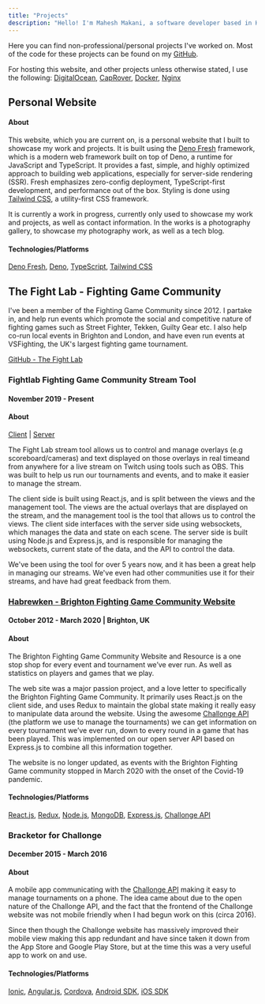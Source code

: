 ```yaml
---
title: "Projects"
description: "Hello! I'm Mahesh Makani, a software developer based in Hertfordshire and London, UK. Here you can find non-professional/personal projects I've worked on."
---
```


Here you can find non-professional/personal projects I've worked on. Most of the
code for these projects can be found on my
[GitHub](https://github.com/coldlink).

For hosting this website, and other projects unless otherwise stated, I use the
following: [DigitalOcean](https://www.digitalocean.com),
[CapRover](https://caprover.com), [Docker](https://www.docker.com),
[Nginx](https://www.nginx.com)

## Personal Website

#### About

This website, which you are current on, is a personal website that I built to
showcase my work and projects. It is built using the
[Deno Fresh](https://fresh.deno.dev) framework, which is a modern web framework
built on top of Deno, a runtime for JavaScript and TypeScript. It provides a
fast, simple, and highly optimized approach to building web applications,
especially for server-side rendering (SSR). Fresh emphasizes zero-config
deployment, TypeScript-first development, and performance out of the box.
Styling is done using [Tailwind CSS](https://tailwindcss.com), a utility-first
CSS framework.

It is currently a work in progress, currently only used to showcase my work and
projects, as well as contact information. In the works is a photography gallery,
to showcase my photography work, as well as a tech blog.

#### Technologies/Platforms

[Deno Fresh](https://fresh.deno.dev), [Deno](https://deno.land),
[TypeScript](https://www.typescriptlang.org/),
[Tailwind CSS](https://tailwindcss.com)

## The Fight Lab - Fighting Game Community

I&apos;ve been a member of the Fighting Game Community since 2012. I partake in,
and help run events which promote the social and competitive nature of fighting
games such as Street Fighter, Tekken, Guilty Gear etc. I also help co-run local
events in Brighton and London, and have even run events at VSFighting, the
UK&apos;s largest fighting game tournament.

[GitHub - The Fight Lab](https://github.com/fightlab)

### Fightlab Fighting Game Community Stream Tool

#### November 2019 - Present

#### About

[Client](https://github.com/fightlab/hbk-stream-front) |
[Server](https://github.com/fightlab/hbk-stream-server)

The Fight Lab stream tool allows us to control and manage overlays (e.g
scoreboard/cameras) and text displayed on those overlays in real timeand from
anywhere for a live stream on Twitch using tools such as OBS. This was built to
help us run our tournaments and events, and to make it easier to manage the
stream.

The client side is built using React.js, and is split between the views and the
management tool. The views are the actual overlays that are displayed on the
stream, and the management tool is the tool that allows us to control the views.
The client side interfaces with the server side using websockets, which manages
the data and state on each scene. The server side is built using Node.js and
Express.js, and is responsible for managing the websockets, current state of the
data, and the API to control the data.

We've been using the tool for over 5 years now, and it has been a great help in
managing our streams. We've even had other communities use it for their streams,
and have had great feedback from them.

### [Habrewken - Brighton Fighting Game Community Website](https://hbk.gg)

#### October 2012 - March 2020 | Brighton, UK

#### About

The Brighton Fighting Game Community Website and Resource is a one stop shop for
every event and tournament we’ve ever run. As well as statistics on players and
games that we play.

The web site was a major passion project, and a love letter to specifically the
Brighton Fighting Game Community. It primarily uses React.js on the client side,
and uses Redux to maintain the global state making it really easy to manipulate
data around the website. Using the awesome
[Challonge API](https://challonge.com) (the platform we use to manage the
tournaments) we can get information on every tournament we’ve ever run, down to
every round in a game that has been played. This was implemented on our open
server API based on Express.js to combine all this information together.

The website is no longer updated, as events with the Brighton Fighting Game
community stopped in March 2020 with the onset of the Covid-19 pandemic.

#### Technologies/Platforms

[React.js](https://reactjs.org/), [Redux](https://redux.js.org/),
[Node.js](https://nodejs.org/), [MongoDB](https://www.mongodb.com/),
[Express.js](https://expressjs.com/), [Challonge API](https://challonge.com)

### Bracketor for Challonge

#### December 2015 - March 2016

#### About

A mobile app communicating with the [Challonge API](https://challonge.com)
making it easy to manage tournaments on a phone. The idea came about due to the
open nature of the Challonge API, and the fact that the frontend of the
Challonge website was not mobile friendly when I had begun work on this (circa
2016).

Since then though the Challonge website has massively improved their mobile view
making this app redundant and have since taken it down from the App Store and
Google Play Store, but at the time this was a very useful app to work on and
use.

#### Technologies/Platforms

[Ionic](https://ionicframework.com/), [Angular.js](https://angularjs.org/),
[Cordova](https://cordova.apache.org/),
[Android SDK](https://developer.android.com/studio),
[iOS SDK](https://developer.apple.com/ios/)
